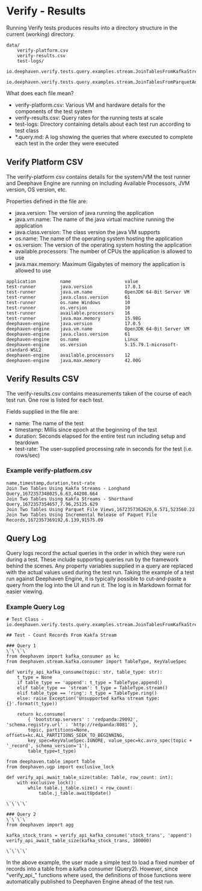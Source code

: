 # Verify - Results

Running Verify tests produces results into a directory structure in the current (working) directory.

````
data/
	verify-platform.csv
	verify-results.csv
	test-logs/
		io.deephaven.verify.tests.query.examples.stream.JoinTablesFromKafkaStream.query.md
		io.deephaven.verify.tests.query.examples.stream.JoinTablesFromParquetAndStream.query.md
````

What does each file mean?
- verify-platform.csv: Various VM and hardware details for the components of the test system
- verify-results.csv: Query rates for the running tests at scale
- test-logs: Directory containing details about each test run according to test class
- \*.query.md: A log showing the queries that where executed to complete each test in the order they were executed



## Verify Platform CSV

The verify-platform csv contains details for the system/VM the test runner and Deephave Engine are running on including Available Processors, JVM version, OS version, etc.

Properties defined in the file are:
- java.version: The version of java running the application
- java.vm.name: The name of the java virtual machine running the application
- java.class.version: The class version the java VM supports
- os.name: The name of the operating system hosting the application
- os.version: The version of the operating system hosting the application
- available.processors: The number of CPUs the application is allowed to use
- java.max.memory: Maximum Gigabytes of memory the application is allowed to use 

````
application			name					value
test-runner			java.version			17.0.1
test-runner			java.vm.name			OpenJDK 64-Bit Server VM
test-runner			java.class.version		61
test-runner			os.name	Windows 		10
test-runner			os.version				10
test-runner			available.processors	16
test-runner			java.max.memory			15.98G
deephaven-engine	java.version			17.0.5
deephaven-engine	java.vm.name			OpenJDK 64-Bit Server VM
deephaven-engine	java.class.version		61
deephaven-engine	os.name					Linux
deephaven-engine	os.version				5.15.79.1-microsoft-standard-WSL2
deephaven-engine	available.processors	12
deephaven-engine	java.max.memory			42.00G
````

## Verify Results CSV

The verify-results.csv contains measurements taken of the course of each test run. One row is listed for each test.

Fields supplied in the file are:
- name: The name of the test
- timestamp: Millis since epoch at the beginning of the test
- duration: Seconds elapsed for the entire test run including setup and teardown
- test-rate: The user-supplied processing rate in seconds for the test (i.e. rows/sec)

### Example verify-platform.csv
````
name,timestamp,duration,test-rate
Join Two Tables Using Kakfa Streams - Longhand Query,1672357348025,6.63,44208.664
Join Two Tables Using Kakfa Streams - Shorthand Query,1672357354657,7.96,25125.629
Join Two Tables Using Parquet File Views,1672357362620,6.571,523560.22
Join Two Tables Using Incremental Release of Paquet File Records,1672357369192,6.139,91575.09
````

## Query Log

Query logs record the actual queries in the order in which they were run during a test. These include supporting queries run by the framework behind the scenes. 
Any property variables supplied in a query are replaced with the actual values used during the test run.
Taking the example of a test run against Deephaven Engine, it is typically possible to cut-and-paste a query from the log into the UI and run it.  The log is
in Markdown format for easier viewing.

### Example Query Log
````
# Test Class - io.deephaven.verify.tests.query.examples.stream.JoinTablesFromKafkaStream

## Test - Count Records From Kakfa Stream

### Query 1
\`\`\`\`
from deephaven import kafka_consumer as kc
from deephaven.stream.kafka.consumer import TableType, KeyValueSpec

def verify_api_kafka_consume(topic: str, table_type: str):
	t_type = None
	if table_type == 'append': t_type = TableType.append()
	elif table_type == 'stream': t_type = TableType.stream()
	elif table_type == 'ring': t_type = TableType.ring()
	else: raise Exception('Unsupported kafka stream type: {}'.format(t_type))

	return kc.consume(
		{ 'bootstrap.servers' : 'redpanda:29092', 'schema.registry.url' : 'http://redpanda:8081' },
		topic, partitions=None, offsets=kc.ALL_PARTITIONS_SEEK_TO_BEGINNING,
		key_spec=KeyValueSpec.IGNORE, value_spec=kc.avro_spec(topic + '_record', schema_version='1'),
		table_type=t_type)

from deephaven.table import Table
from deephaven.ugp import exclusive_lock

def verify_api_await_table_size(table: Table, row_count: int):
	with exclusive_lock():
		while table.j_table.size() < row_count:
			table.j_table.awaitUpdate()

\`\`\`\`

### Query 2
\`\`\`\`
from deephaven import agg

kafka_stock_trans = verify_api_kafka_consume('stock_trans', 'append')
verify_api_await_table_size(kafka_stock_trans, 100000)

\`\`\`\`
````

In the above example, the user made a simple test to load a fixed number of records into a table from a kafka consumer (Query2). 
However, since "verify_api_" functions where used, the definitions of those functions were automatically published to Deephaven Engine ahead of the test run.


